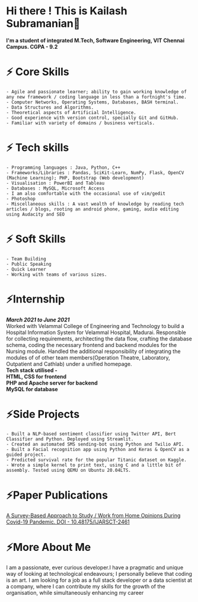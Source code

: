 # Hi there ! This is Kailash Subramanian👋 
#### I'm a student of integrated M.Tech, Software Engineering, VIT Chennai Campus. CGPA - 9.2

# ⚡ Core Skills
    - Agile and passionate learner; ability to gain working knowledge of any new framework / coding language in less than a fortnight's time.
    - Computer Networks, Operating Systems, Databases, BASH terminal.
    - Data Structures and Algorithms.
    - Theoretical aspects of Artificial Intelligence.
    - Good experience with version control, specially Git and GitHub.
    - Familiar with variety of domains / business verticals. 
    
# ⚡ Tech skills
    - Programming languages : Java, Python, C++
    - Frameworks/Libraries : Pandas, SciKit-Learn, NumPy, Flask, OpenCV (Machine Learning); PHP, Bootstrap (Web development)
    - Visualisation : PowerBI and Tableau 
    - Databases : MySQL, Microsoft Access
    - I am also comfortable with the occasional use of vim/gedit
    - Photoshop 
    - Miscellaneous skills : A vast wealth of knowledge by reading tech articles / blogs, rooting an android phone, gaming, audio editing using Audacity and SEO

# ⚡ Soft Skills
    - Team Building 
    - Public Speaking
    - Quick Learner
    - Working with teams of various sizes.

# ⚡Internship

***March 2021 to June 2021*** <br> Worked with Velammal College of Engineering and Technology to build a Hospital Information System for Velammal Hospital, Madurai. Responsible for collecting requirements, architecting the data flow,  crafting the database schema, coding the necessary frontend and backend modules for the Nursing module. Handled the additional responsibility of integrating the modules of of other team members(Operation Theatre, Laboratory, Outpatient and Cathlab) under a unified homepage. <br><b>Tech stack utilised - <br>HTML, CSS for frontend<br>PHP and Apache server for backend<br>MySQL for database</b>

# ⚡Side Projects
 
    - Built a NLP-based sentiment classifier using Twitter API, Bert Classifier and Python. Deployed using Streamlit.
    - Created an automated SMS sending-bot using Python and Twilio API.
    - Built a Facial recognition app using Python and Keras & OpenCV as a guided project.
    - Predicted survival rate for the popular Titanic dataset on Kaggle.  
    - Wrote a simple kernel to print text, using C and a little bit of assembly. Tested using QEMU on Ubuntu 20.04LTS.
    

# ⚡Paper Publications

<a href="https://ijarsct.co.in/jani1.html">A Survey-Based Approach to Study / Work from Home Opinions During Covid-19 Pandemic. DOI - 10.48175/IJARSCT-2461 </a>

# ⚡More About Me

I am a passionate, ever curious developer.I have a pragmatic and unique way of looking at technological endeavours; I personally believe that coding is an art. I am looking for a job as a full stack developer or a data scientist at a company, where I can contribute my skills for the growth of the organisation, while simultaneously enhancing my career 

